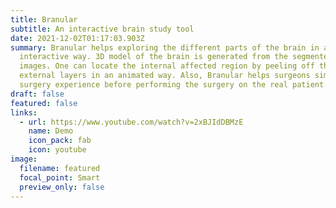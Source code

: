 ```yaml
---
title: Branular
subtitle: An interactive brain study tool
date: 2021-12-02T01:17:03.903Z
summary: Branular helps exploring the different parts of the brain in an
  interactive way. 3D model of the brain is generated from the segmented MRI
  images. One can locate the internal affected region by peeling off the
  external layers in an animated way. Also, Branular helps surgeons simulate the
  surgery experience before performing the surgery on the real patient.
draft: false
featured: false
links:
  - url: https://www.youtube.com/watch?v=2xBJIdDBMzE
    name: Demo
    icon_pack: fab
    icon: youtube
image:
  filename: featured
  focal_point: Smart
  preview_only: false
---
```

